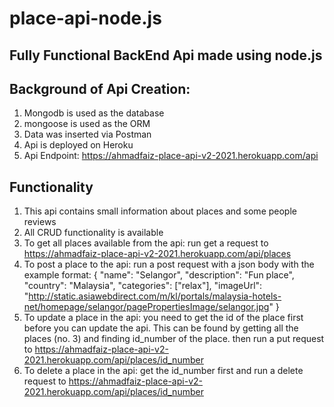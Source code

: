 # place-api-node.js

## Fully Functional BackEnd Api made using node.js

Background of Api Creation:
---------------
1. Mongodb is used as the database
2. mongoose is used as the ORM
3. Data was inserted via Postman
4. Api is deployed on Heroku
5. Api Endpoint: https://ahmadfaiz-place-api-v2-2021.herokuapp.com/api


Functionality
---------------------
1. This api contains small information about places and some people reviews
2. All CRUD functionality is available
3. To get all places available from the api:
run get a request to https://ahmadfaiz-place-api-v2-2021.herokuapp.com/api/places
4. To post a place to the api:
run a post request with a json body with the example format:
{
    "name": "Selangor",
    "description": "Fun place",
    "country": "Malaysia",
    "categories": ["relax"],
    "imageUrl": "http://static.asiawebdirect.com/m/kl/portals/malaysia-hotels-net/homepage/selangor/pagePropertiesImage/selangor.jpg"
}
4. To update a place in the api:
you need to get the id of the place first before you can update the api. This can be found by getting all the places (no. 3) and
finding id_number of the place. then run a put request to https://ahmadfaiz-place-api-v2-2021.herokuapp.com/api/places/id_number
5. To delete a place in the api:
get the id_number first and run a delete request to  https://ahmadfaiz-place-api-v2-2021.herokuapp.com/api/places/id_number
